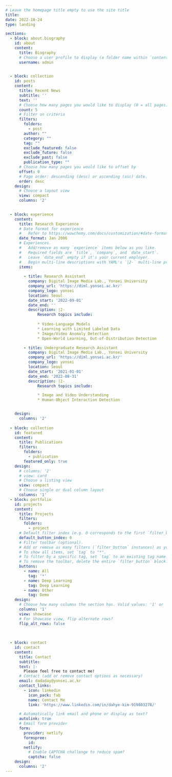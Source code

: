 ```yaml
---
# Leave the homepage title empty to use the site title
title:
date: 2022-10-24
type: landing

sections:
  - block: about.biography
    id: about
    content:
      title: Biography
      # Choose a user profile to display (a folder name within `content/authors/`)
      username: admin
    

  - block: collection
    id: posts
    content:
      title: Recent News
      subtitle: ''
      text: ''
      # Choose how many pages you would like to display (0 = all pages)
      count: 5
      # Filter on criteria
      filters:
        folders:
          - post
        author: ""
        category: ""
        tag: ""
        exclude_featured: false
        exclude_future: false
        exclude_past: false
        publication_type: ""
      # Choose how many pages you would like to offset by
      offset: 0
      # Page order: descending (desc) or ascending (asc) date.
      order: desc
    design:
      # Choose a layout view
      view: compact
      columns: '2'

    
  - block: experience
    content:
      title: Research Experience
      # Date format for experience
      #   Refer to https://wowchemy.com/docs/customization/#date-format
      date_format: Jan 2006
      # Experiences.
      #   Add/remove as many `experience` items below as you like.
      #   Required fields are `title`, `company`, and `date_start`.
      #   Leave `date_end` empty if it's your current employer.
      #   Begin multi-line descriptions with YAML's `|2-` multi-line prefix.
      items:
    
        - title: Research Assistant 
          company: Digital Image Media Lab., Yonsei University
          company_url: 'https://diml.yonsei.ac.kr/'
          company_logo: yonsei
          location: Seoul
          date_start: '2022-09-01'
          date_end: ''
          description: |2-
              Research topics include:
    
              * Video-Language Models
              * Learning with Limited Labeled Data
              * Image/Video Anomaly Detection
              * Open-World Learning, Out-of-Distribution Detection

        - title: Undergraduate Research Assistant 
          company: Digital Image Media Lab., Yonsei University
          company_url: 'https://diml.yonsei.ac.kr/'
          company_logo: yonsei
          location: Seoul
          date_start: '2021-01-01'
          date_end: '2022-08-31'
          description: |2-
              Research topics include:

              * Image and Video Understanding
              * Human-Object Interaction Detection


    design:
      columns: '2'
    
  - block: collection
    id: featured
    content:
      title: Publications
      filters:
        folders:
          - publication
        featured_only: true
    design:
      # columns: '2'
      # view: card
      # Choose a listing view
      view: compact
      # Choose single or dual column layout
      columns: '1' 
  - block: portfolio
    id: projects
    content:
      title: Projects
      filters:
        folders:
          - project
      # Default filter index (e.g. 0 corresponds to the first `filter_button` instance below).
      default_button_index: 0
      # Filter toolbar (optional).
      # Add or remove as many filters (`filter_button` instances) as you like.
      # To show all items, set `tag` to "*".
      # To filter by a specific tag, set `tag` to an existing tag name.
      # To remove the toolbar, delete the entire `filter_button` block.
      buttons:
        - name: All
          tag: '*'
        - name: Deep Learning
          tag: Deep Learning
        - name: Other
          tag: Demo
    design:
      # Choose how many columns the section has. Valid values: '1' or '2'.
      columns: '1'
      view: showcase
      # For Showcase view, flip alternate rows?
      flip_alt_rows: false
 
 
 
  - block: contact
    id: contact
    content:
      title: Contact
      subtitle:
      text: |-
        Please feel free to contact me!
      # Contact (add or remove contact options as necessary)
      email: dadaday@yonsei.ac.kr
      contact_links:
        - icon: linkedin
          icon_pack: fab
          name: Contact Me
          link: 'https://www.linkedin.com/in/dahye-kim-919803278/'

      # Automatically link email and phone or display as text?
      autolink: true
      # Email form provider
      form:
        provider: netlify
        formspree:
          id:
        netlify:
          # Enable CAPTCHA challenge to reduce spam?
          captcha: false
    design:
      columns: '2'
---
```

